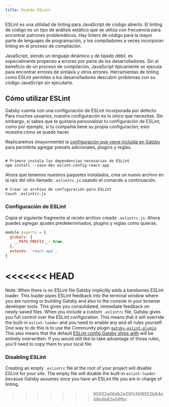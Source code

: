```yaml
---
title: Usando ESLint
---
```


ESLint es una utilidad de linting para JavaScript de código abierto. El linting de código es un tipo de análisis estático que se utiliza con frecuencia para encontrar patrones problemáticos. Hay linters de código para la mayor parte de lenguajes de programación, y los compiladores a veces incorporan linting en el proceso de compilación.

JavaScript, siendo un lenguaje dinámico y de tipado débil, es especialmente propenso a errores por parte de los desarrolladores. Sin el beneficio de un proceso de compilación, JavaScript típicamente se ejecuta para encontrar errores de sintáxis y otros errores. Herramientas de linting como ESLint permiten a los desarrolladores descubrir problemas con su código JavaScript sin ejecutarlo.

## Cómo utilizar ESLint

Gatsby cuenta con una configuración de ESLint incorporada por defecto. Para muchos usuarios, nuestra configuración es lo único que necesitas. Sin embargo, si sabes que te gustaría personalizar tu configuración de ESLint; como por ejemplo, si tu compañía tiene su propia configuración; esto muestra cómo se puede hacer.

Replicaremos (mayormente) la [configuración que viene incluida en Gatsby](https://github.com/gatsbyjs/gatsby/blob/master/packages/gatsby/src/utils/eslint-config.js) para permitirte agregar presets adicionales, plugins y reglas.

```shell

# Primero instala las dependencias necesarias de ESLint
npm install --save-dev eslint-config-react-app
```

Ahora que tenemos nuestros paquetes instalados, crea un nuevo archivo en la raíz del sitio llamado `.eslintrc.js` usando el comando a continuación.

```shell
# Crear un archivo de configuración para ESLint
touch .eslintrc.js
```

### Configuración de ESLint

Copia el siguiente fragmento al recién archivo creado `.eslintrc.js`. Ahora puedes agregar ajustes predeterminados, plugins y reglas como quieras.

```js:title=.eslintrc.js
module.exports = {
  globals: {
    __PATH_PREFIX__: true,
  },
  extends: `react-app`,
}
```
<<<<<<< HEAD
=======

Note: When there is no ESLint file Gatsby implicitly adds a barebones ESLint loader. This loader pipes ESLint feedback into the terminal window where you are running or building Gatsby and also to the console in your browser developer tools. This gives you consolidated, immediate feedback on newly-saved files. When you include a custom `.eslintrc` file, Gatsby gives you full control over the ESLint configuration. This means that it will override the built-in `eslint-loader` and you need to enable any and all rules yourself. One way to do this is to use the Community plugin [`gatsby-eslint-plugin`](/packages/gatsby-plugin-eslint/). This also means that the default [ESLint config Gatsby ships with](https://github.com/gatsbyjs/gatsby/blob/master/packages/gatsby/src/utils/eslint-config.js) will be entirely overwritten. If you would still like to take advantage of those rules, you'll need to copy them to your local file.

### Disabling ESLint

Creating an empty `.eslintrc` file at the root of your project will disable ESLint for your site. The empty file will disable the built-in `eslint-loader` because Gatsby assumes once you have an ESLint file you are in charge of linting.
>>>>>>> 90932a06db2e297cf416552b84e48b4b82e56fbc
